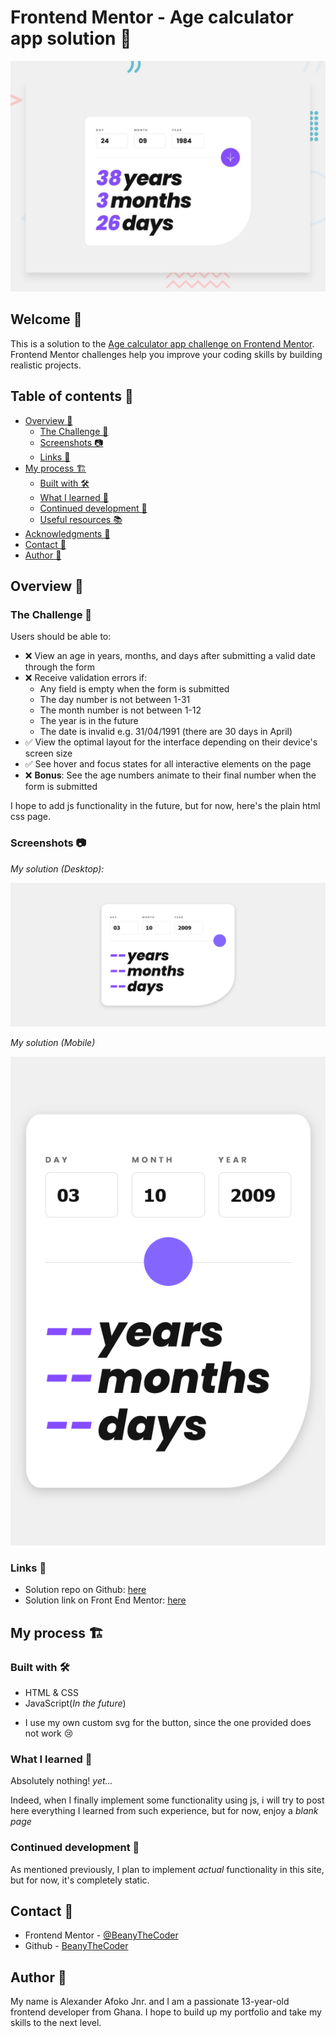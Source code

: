 # Frontend Mentor - Age calculator app solution 👴

![preview](design/desktop-preview.jpg)

## Welcome 👋

This is a solution to the [Age calculator app challenge on Frontend Mentor](https://www.frontendmentor.io/challenges/age-calculator-app-dF9DFFpj-Q/hub). Frontend Mentor challenges help you improve your coding skills by building realistic projects.

## Table of contents 📑

- [Overview 🌟](#overview-🌟)
  - [The Challenge 🧪](#the-challenge-🧪)
  - [Screenshots 📷](#screenshots-📷)
  - [Links 🔗](#links-🔗)
- [My process 🏗️](#my-process-🏗️)
  - [Built with 🛠️](#built-with-🛠️)
  - [What I learned 🧠](#what-i-learned-🧠)
  - [Continued development 🚀](#continued-development-🚀)
  - [Useful resources 📚](#useful-resources-📚)
- [Acknowledgments 🙏](#acknowledgments-🙏)
- [Contact 📧](#contact-📧)
- [Author 👤](#author-👤)

## Overview 🌟

### The Challenge 🧪

Users should be able to:

- ❌ View an age in years, months, and days after submitting a valid date through the form
- ❌ Receive validation errors if:
  - Any field is empty when the form is submitted
  - The day number is not between 1-31
  - The month number is not between 1-12
  - The year is in the future
  - The date is invalid e.g. 31/04/1991 (there are 30 days in April)
- ✅ View the optimal layout for the interface depending on their device's screen size
- ✅ See hover and focus states for all interactive elements on the page
- ❌ **Bonus**: See the age numbers animate to their final number when the form is submitted

I hope to add js functionality in the future, but for now, here's the plain html css page.

### Screenshots 📷

_My solution (Desktop):_

![image of desktop solution](image.png)

_My solution (Mobile)_

![image of mobile solution](image-1.png)

### Links 🔗

- Solution repo on Github: [here](https://github.com/BeanyTheCoder/age-calculator-app-main)
- Solution link on Front End Mentor: [here](https://www.frontendmentor.io/solutions/age-calculator-app-S6kuvEr2m_)

## My process 🏗️

### Built with 🛠️

- HTML & CSS
- JavaScript(_In the future_)

* I use my own custom svg for the button, since the one provided does not work 😢

### What I learned 🧠

Absolutely nothing! _yet..._

Indeed, when I finally implement some functionality using js, i will try to post here everything I learned from such experience, but for now, enjoy a _blank page_

### Continued development 🚀

As mentioned previously, I plan to implement _actual_ functionality in this site, but for now, it's completely static.

## Contact 📧

- Frontend Mentor - [@BeanyTheCoder](https://www.frontendmentor.io/profile/BeanyTheCoder)
- Github - [BeanyTheCoder](https://github.com/BeanyTheCoder)

## Author 👤

My name is Alexander Afoko Jnr. and I am a passionate 13-year-old frontend developer from Ghana.
I hope to build up my portfolio and take my skills to the next level.
